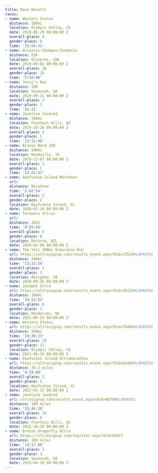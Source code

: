 ```yaml
---
title: Race Results
races:
- name: Western States
  distance: 100mi
  location: Olympic Valley, CA
  date: 2019-06-29 00:00:00 Z
  overall-place: 8
  gender-place: 8
  time: '15:54:31'
- name: Orsieres-Champex-Chamonix
  distance: 53K
  location: Orsieres, CHE
  date: 2019-08-01 00:00:00 Z
  overall-place: 16
  gender-place: 15
  time: '5:50:48'
- name: Jessy's Run
  distance: 10K
  location: Savannah, GA
  date: 2019-09-21 00:00:00 Z
  overall-place: 2
  gender-place: 2
  time: '41:11'
- name: Javelina Jundred
  distance: 100mi
  location: Fountain Hills, AZ
  date: 2019-10-26 00:00:00 Z
  overall-place: 1
  gender-place: 1
  time: '13:11:48'
- name: Brazos Bend 100
  distance: 100mi
  location: Needville, TX
  date: 2019-12-07 00:00:00 Z
  overall-place: 1
  gender-place: 1
  time: '12:21:43'
- name: Daufuskie Island Marathon
  url: 
  distance: Marathon
  time: '2:42:54'
  overall-place: 2
  gender-place: 2
  location: Daufuskie Island, SC
  date: 2020-01-18 00:00:00 Z
- name: Tarawera Ultras
  url: 
  distance: 102k
  time: '8:55:43'
  overall-place: 6
  gender-place: 6
  location: Rotorua, NZL
  date: 2020-02-08 00:00:00 Z
- name: The Yeti 100mi Endurance Run
  url: https://ultrasignup.com/results_event.aspx?did=71529#id948761
  distance: 100mi
  time: '13:33:54'
  overall-place: 1
  gender-place: 1
  location: Abingdon, VA
  date: 2020-09-25 00:00:00 Z
- name: Jackpot Ultra
  url: https://ultrasignup.com/results_event.aspx?did=76133#id948761
  distance: 100mi
  time: '14:51:53'
  overall-place: 6
  gender-place: 3
  location: Henderson, NV
  date: 2021-04-23 00:00:00 Z
- name: Western States
  url: https://ultrasignup.com/results_event.aspx?did=79446#id948761
  distance: 100mi
  time: '19:30:23'
  overall-place: 19
  gender-place: 11
  location: Olympic Valley, CA
  date: 2021-06-26 00:00:00 Z
- name: Daufuskie Island Ultramarathon
  url: https://ultrasignup.com/results_event.aspx?did=82484#id948761
  distance: 39.3 miles
  time: '4:28.08'
  overall-place: 1
  gender-place: 1
  location: Daufuskie Island, SC
  date: 2022-01-15 00:00:00 Z
- name: Javelina Jundred
  url: ultrasignup.com/results_event.aspx?did=90708#id948761
  distance: 100 miles
  time: '15:44.28'
  overall-place: 14
  gender-place: 8
  location: Fountain Hills, AZ
  date: 2022-10-29 00:00:00 Z
- name: Bronze Dragonfly Ultra
  url: https://ultrasignup.com/register.aspx?did=95013
  distance: 100 miles
  time: '14:17.08'
  overall-place: 1
  gender-place: 1
  location: Savannah, GA
  date: 2023-04-29 00:00:00 Z
---
```


